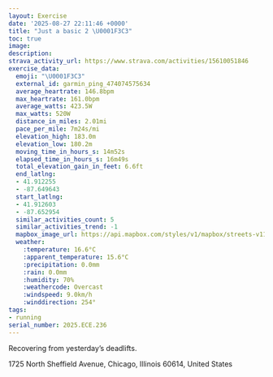 ```yaml
---
layout: Exercise
date: '2025-08-27 22:11:46 +0000'
title: "Just a basic 2 \U0001F3C3"
toc: true
image:
description:
strava_activity_url: https://www.strava.com/activities/15610051846
exercise_data:
  emoji: "\U0001F3C3"
  external_id: garmin_ping_474074575634
  average_heartrate: 146.8bpm
  max_heartrate: 161.0bpm
  average_watts: 423.5W
  max_watts: 520W
  distance_in_miles: 2.01mi
  pace_per_mile: 7m24s/mi
  elevation_high: 183.0m
  elevation_low: 180.2m
  moving_time_in_hours_s: 14m52s
  elapsed_time_in_hours_s: 16m49s
  total_elevation_gain_in_feet: 6.6ft
  end_latlng:
  - 41.912255
  - -87.649643
  start_latlng:
  - 41.912603
  - -87.652954
  similar_activities_count: 5
  similar_activities_trend: -1
  mapbox_image_url: https://api.mapbox.com/styles/v1/mapbox/streets-v11/static/path-5+787af2-1.0(uny~Fhw~uOa%40%3FiAJeBAuAHWF%7B%40Cc%40DY%3Fe%40DmA%40OFQ%40c%40Gs%40Bs%40AMCiB%3Fi%40Ey%40BKB_A%3F%7D%40HaA%3Fe%40Fg%40%3F%5BCi%40BMDc%40I%5DAQDYC_%40%40a%40%40%7D%40NSLOBEFE%3F%5DOo%40ESFi%40Oc%40EYFUJ%5DBQJU%3Fk%40L%5B%3Fc%40Jc%40%40SUSgAUq%40Qg%40HW%40WBO%3F_C%40s%40GsEEY%40w%40AcDH%5D%40s%40JQDAfAA%60BDr%40CJ%40jAAf%40Cl%40Mt%40%40LCn%40Ad%40Bx%40K%5E%40x%40M%5C%3Fd%40G%5EDPH%5CDT%40PAV%40TE~%40Cd%40Df%40E~%40%3F%60BMbAHX%3Fv%40EF%40Fl%40CNBx%40Ar%40BFXLHVHFb%40%3Fb%40DXFZ%40d%40CTE%60%40A%60%40GbB%3F~%40C%60%40%3F~%40FjBKb%40%3FXB%5EA),pin-s-s+e5b22e(-87.65317,41.91483),pin-s-f+89ae00(-87.64972999999999,41.914429999999996)/auto/800x800?access_token=pk.eyJ1Ijoiam9zaGJlY2ttYW4iLCJhIjoiY205eWR2aDd1MWZ6djJrbXc4a3M0bWZleiJ9.XiG9OWkNcZk2QzjJbxLB4A
  weather:
    :temperature: 16.6°C
    :apparent_temperature: 15.6°C
    :precipitation: 0.0mm
    :rain: 0.0mm
    :humidity: 70%
    :weathercode: Overcast
    :windspeed: 9.0km/h
    :winddirection: 254°
tags:
- running
serial_number: 2025.ECE.236
---
```

Recovering from yesterday’s deadlifts.

1725 North Sheffield Avenue, Chicago, Illinois 60614, United States

